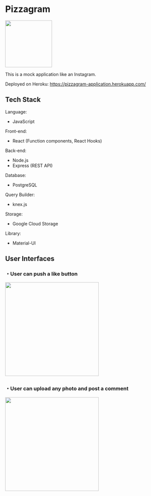 # Pizzagram

<img width=150 src=https://user-images.githubusercontent.com/71207367/147902375-31589c64-50d8-4ea6-9cf7-14a2d3cf94fc.png />

This is a mock application like an Instagram.

Deployed on Heroku:
https://pizzagram-application.herokuapp.com/

## Tech Stack

Language:

- JavaScript

Front-end:

- React (Function components, React Hooks)

Back-end:

- Node.js
- Express (REST API)

Database:

- PostgreSQL

Query Builder:

- knex.js

Storage:

- Google Cloud Storage

Library:

- Material-UI

## User Interfaces

### ・User can push a like button

<img width=300 src="https://user-images.githubusercontent.com/71207367/147905017-44ad2cc6-4238-4d83-9d78-0959e6c2cdbc.png" />  　

### ・User can upload any photo and post a comment

<img width=300 src="https://user-images.githubusercontent.com/71207367/147904939-cecbc44d-43ac-4b51-a01e-c4b09d3d9418.png" />
